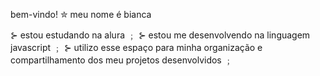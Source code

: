 bem-vindo! ✮
meu nome é bianca

⊱ estou estudando na alura ﹔
⊱ estou me desenvolvendo na linguagem javascript ﹔
⊱ utilizo esse espaço para minha organização e compartilhamento dos meu projetos desenvolvidos ﹔
<!--
**biancaaaaaaaaaa/biancaaaaaaaaaa** is a ✨ _special_ ✨ repository because its `README.md` (this file) appears on your GitHub profile.

Here are some ideas to get you started:

- 🔭 I’m currently working on ...
- 🌱 I’m currently learning ...
- 👯 I’m looking to collaborate on ...
- 🤔 I’m looking for help with ...
- 💬 Ask me about ...
- 📫 How to reach me: ...
- 😄 Pronouns: ...
- ⚡ Fun fact: ...
-->
